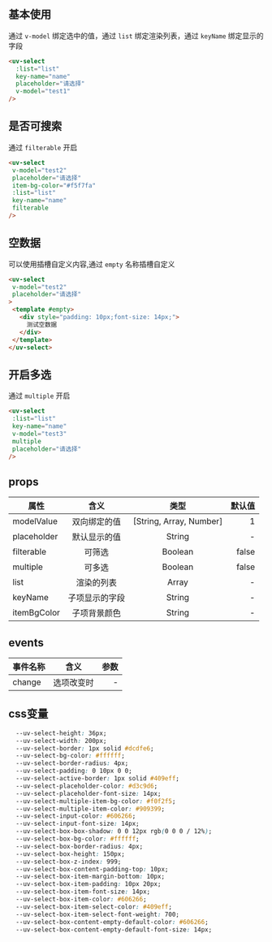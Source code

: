 <script setup>
import useCompStore from '../store/copname.js'
import { onMounted } from 'vue'
const compStore =useCompStore()

onMounted(()=>{
  compStore.updateName('select')
})

</script>

## 基本使用

通过 `v-model` 绑定选中的值，通过 `list` 绑定渲染列表，通过 `keyName` 绑定显示的字段

```html
<uv-select
  :list="list"
  key-name="name"
  placeholder="请选择"
  v-model="test1"
/>
```

##  是否可搜索

通过 `filterable` 开启

 ```html
<uv-select
  v-model="test2"
  placeholder="请选择"
  item-bg-color="#f5f7fa"
  :list="list"
  key-name="name"
  filterable
/>
 ```

##  空数据

可以使用插槽自定义内容,通过 `empty` 名称插槽自定义

 ```html
<uv-select
  v-model="test2"
  placeholder="请选择"
>
  <template #empty>
    <div style="padding: 10px;font-size: 14px;">
      测试空数据
    </div>
  </template>
</uv-select>
 ```

##  开启多选

通过 `multiple` 开启

 ```html
<uv-select
  :list="list"
  key-name="name"
  v-model="test3"
  multiple
  placeholder="请选择"
/>
 ```

 ## props

| 属性        |      含义      |          类型           | 默认值 |
| ----------- | :------------: | :---------------------: | -----: |
| modelValue  |  双向绑定的值  | [String, Array, Number] |      1 |
| placeholder |  默认显示的值  |         String          |      - |
| filterable  |     可筛选     |         Boolean         |  false |
| multiple    |     可多选     |         Boolean         |  false |
| list        |   渲染的列表   |          Array          |      - |
| keyName     | 子项显示的字段 |         String          |      - |
| itemBgColor |  子项背景颜色  |         String          |      - |

## events

| 事件名称 |    含义    | 参数 |
| -------- | :--------: | ---: |
| change   | 选项改变时 |    - |

## css变量

```css
  --uv-select-height: 36px;
  --uv-select-width: 200px;
  --uv-select-border: 1px solid #dcdfe6;
  --uv-select-bg-color: #ffffff;
  --uv-select-border-radius: 4px;
  --uv-select-padding: 0 10px 0 0;
  --uv-select-active-border: 1px solid #409eff;
  --uv-select-placeholder-color: #d3c9d6;
  --uv-select-placeholder-font-size: 14px;
  --uv-select-multiple-item-bg-color: #f0f2f5;
  --uv-select-multiple-item-color: #909399;
  --uv-select-input-color: #606266;
  --uv-select-input-font-size: 14px;
  --uv-select-box-box-shadow: 0 0 12px rgb(0 0 0 / 12%);
  --uv-select-box-bg-color: #ffffff;
  --uv-select-box-border-radius: 4px;
  --uv-select-box-height: 150px;
  --uv-select-box-z-index: 999;
  --uv-select-box-content-padding-top: 10px;
  --uv-select-box-item-margin-bottom: 10px;
  --uv-select-box-item-padding: 10px 20px;
  --uv-select-box-item-font-size: 14px;
  --uv-select-box-item-color: #606266;
  --uv-select-box-item-select-color: #409eff;
  --uv-select-box-item-select-font-weight: 700;
  --uv-select-box-content-empty-default-color: #606266;
  --uv-select-box-content-empty-default-font-size: 14px;
```